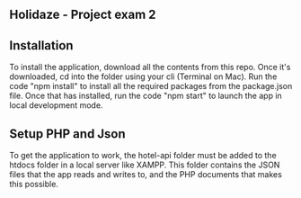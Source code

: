## Holidaze - Project exam 2

## Installation
To install the application, download all the contents from this repo.
Once it's downloaded, cd into the folder using your cli (Terminal on Mac). 
Run the code "npm install" to install all the required packages from the package.json file.
Once that has installed, run the code "npm start" to launch the app in local development mode. 


## Setup PHP and Json
To get the application to work, the hotel-api folder must be added to the htdocs folder in a local server like XAMPP.
This folder contains the JSON files that the app reads and writes to, and the PHP documents that makes this possible.
